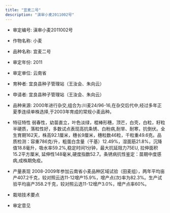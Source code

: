```yaml
---
title: "宜麦二号"
description: "滇审小麦2011002号"
---
```

* 审定编号:  滇审小麦2011002号

*  作物名称:  小麦

*  品种名称:  宜麦二号

*  审定年份:  2011

*  审定单位:  云南省

* 育种者:  宜良县种子管理站（王汝会、朱向云）

*  申请者:  宜良县种子管理站（王汝会、朱向云）

*  品种来源:  2000年进行杂交,组合为:川麦24/96-16,在杂交后代中,经过多年正夏季连续单株选择,于2003年育成的常规小麦品种。

*  特征特性
弱春性，幼苗直立，叶色淡绿，棍棒形穗，顶芒，白壳，白粒，籽粒半硬质，落粒性好，多数试点表现高抗条锈、白粉病,耐旱、耐寒，抗倒伏。全生育期162天，株高92.1厘米，穗长9厘米，穗粒数46粒，千粒重49.6克。品质检测：容重786克/升，粗蛋白含量（干基）12.49%，湿面筋21.8%，沉降值18.8毫升，吸水率59.2%,稳定时间1分钟，最大抗延阻力75EU, 拉伸面积15.2平方厘米, 延伸性148毫米,硬度指数52.7。条锈病抗性鉴定：苗期中度感病,成株期免疫。

*  产量表现
2008-2009年参加云南省小麦品种区域试验（田麦组），两年平均亩产407.2千克，较对照云选11-12增产15.9%，增产点(次)率为82.3%。生产试验平均亩产358.2千克，较对照云选11-12增产3.0%，增产点率60%。

*  栽培技术要点


*  审定意见

